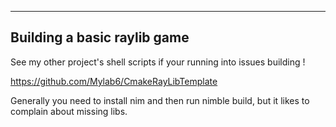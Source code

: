 -----------------------------------

## Building a basic raylib game

See my other project's shell scripts if your running into issues building !

https://github.com/Mylab6/CmakeRayLibTemplate


Generally you need to install nim and then run nimble build, but it likes to complain about missing libs. 
